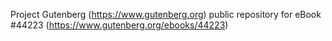 Project Gutenberg (https://www.gutenberg.org) public repository for
eBook #44223 (https://www.gutenberg.org/ebooks/44223)
